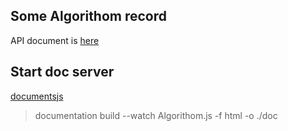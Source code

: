 ## Some Algorithom record

API document is [here](http://jerryni.github.io/algorithom/doc/)

## Start doc server 

[documentsjs](https://github.com/documentationjs/documentation)

> documentation build --watch Algorithom.js -f html -o ./doc